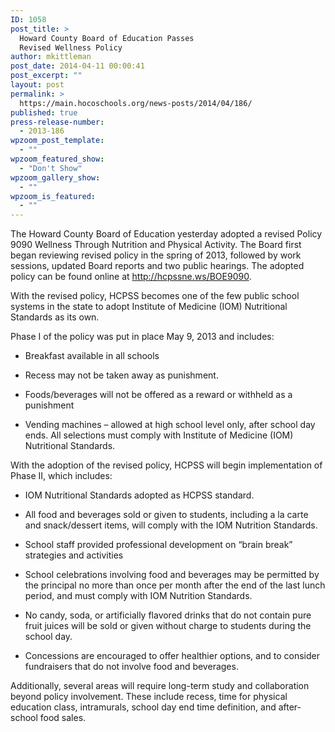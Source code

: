 ```yaml
---
ID: 1058
post_title: >
  Howard County Board of Education Passes
  Revised Wellness Policy
author: mkittleman
post_date: 2014-04-11 00:00:41
post_excerpt: ""
layout: post
permalink: >
  https://main.hocoschools.org/news-posts/2014/04/186/
published: true
press-release-number:
  - 2013-186
wpzoom_post_template:
  - ""
wpzoom_featured_show:
  - "Don't Show"
wpzoom_gallery_show:
  - ""
wpzoom_is_featured:
  - ""
---
```

The Howard County Board of Education yesterday adopted a revised Policy 9090 Wellness Through Nutrition and Physical Activity. The Board first began reviewing revised policy in the spring of 2013, followed by work sessions, updated Board reports and two public hearings. The adopted policy can be found online at http://hcpssne.ws/BOE9090.

With the revised policy, HCPSS becomes one of the few public school systems in the state to adopt Institute of Medicine (IOM) Nutritional Standards as its own.

Phase I of the policy was put in place May 9, 2013 and includes:
<ul>
	<li>Breakfast available in all schools</li>
</ul>
<ul>
	<li>Recess may not be taken away as punishment.</li>
</ul>
<ul>
	<li>Foods/beverages will not be offered as a reward or withheld as a punishment</li>
</ul>
<ul>
	<li>Vending machines – allowed at high school level only, after school day ends. All selections must comply with Institute of Medicine (IOM) Nutritional Standards.</li>
</ul>
With the adoption of the revised policy, HCPSS will begin implementation of Phase II, which includes:
<ul>
	<li>IOM Nutritional Standards adopted as HCPSS standard.</li>
</ul>
<ul>
	<li>All food and beverages sold or given to students, including a la carte and snack/dessert items, will comply with the IOM Nutrition Standards.</li>
</ul>
<ul>
	<li>School staff provided professional development on “brain break” strategies and activities</li>
</ul>
<ul>
	<li>School celebrations involving food and beverages may be permitted by the principal no more than once per month after the end of the last lunch period, and must comply with IOM Nutrition Standards.</li>
</ul>
<ul>
	<li>No candy, soda, or artificially flavored drinks that do not contain pure fruit juices will be sold or given without charge to students during the school day.</li>
</ul>
<ul>
	<li>Concessions are encouraged to offer healthier options, and to consider fundraisers that do not involve food and beverages.</li>
</ul>
Additionally, several areas will require long-term study and collaboration beyond policy involvement. These include recess, time for physical education class, intramurals, school day end time definition, and after-school food sales.